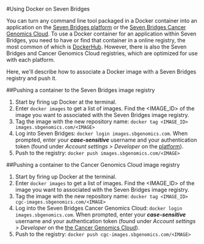 #Using Docker on Seven Bridges

You can turn any command line tool packaged in a Docker container into an application on the [Seven Bridges platform](http://docs.sevenbridges.com/docs/sdk-overview) or the [Seven Bridges Cancer Genomics Cloud](http://docs.cancergenomicscloud.org/docs/sdk-overview). To use a Docker container for an application within Seven Bridges, you need to have or find that container in a online registry, the most common of which is [DockerHub](http://hub.docker.com). However, there is also the Seven Bridges and Cancer Genomics Cloud registries, which are optimized for use with each platform.

Here, we'll describe how to associate a Docker image with a Seven Bridges registry and push it. 

##Pushing a container to the Seven Bridges image registry

1. Start by firing up Docker at the terminal.
2. Enter `docker images` to get a list of images. Find the <IMAGE_ID> of the image you want to associated with the Seven Bridges image registry.
3. Tag the image with the new repository name: `docker tag <IMAGE_ID> images.sbgenomics.com/<IMAGE>`
4. Log into Seven Bridges: `docker login images.sbgenomics.com`. When prompted, enter your ***case-sensitive*** username and your authentication token (found under *Account settings > Developer* on the [platform](https://igor.sbgenomics.com)).
5. Push to the registry: `docker push images.sbgenomics.com/<IMAGE>`

##Pushing a container to the Cancer Genomics Cloud image registry

1. Start by firing up Docker at the terminal.
2. Enter `docker images` to get a list of images. Find the <IMAGE_ID> of the image you want to associated with the Seven Bridges image registry.
3. Tag the image with the new repository name: `docker tag <IMAGE_ID> cgc-images.sbgenomics.com/<IMAGE>`
4. Log into the Seven Bridges Cancer Genomics Cloud: `docker login images.sbgenomics.com`. When prompted, enter your ***case-sensitive*** username and your authentication token (found under *Account settings > Developer* on the [the Cancer Genomics Cloud](https://cgc.sbgenomics.com)).
5. Push to the registry: `docker push cgc-images.sbgenomics.com/<IMAGE>`
